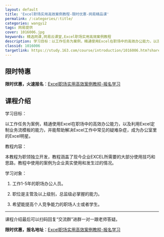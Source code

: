 ```yaml
---
layout: default
title: 'Excel职场实用高效案例教程-限时优惠-网易精品课'
permalink: /:categories/:title/
categories: wangyi2
tags: 网易提供
cover: 1016006.jpg
keywords: 精选网课,网易云课堂,Excel职场实用高效案例教程
description: 学习目标：以工作任务为案例，精通使用Excel在职场中的高效办公能力，以及利用Excel定制业务流模板的能力，并能帮助解
classid: 1016006
targetlink: https://study.163.com/course/introduction/1016006.htm?share=1&shareId=1025206652&utm_campaign=share&utm_medium=iphoneShare&utm_source=&utm_u=1025206652
---
```


## 限时特惠

**限时优惠，火速报名**：[Excel职场实用高效案例教程-报名学习](https://study.163.com/course/introduction/1016006.htm?share=1&shareId=1025206652&utm_campaign=share&utm_medium=iphoneShare&utm_source=&utm_u=1025206652)

## 课程介绍

学习目标：

以工作任务为案例，精通使用Excel在职场中的高效办公能力，以及利用Excel定制业务流模板的能力，并能帮助解决Excel工作中常见的疑难杂症，成为办公室里的Excel明星。

教程内容：

本教程为职领独立开发，教程涵盖了现今企业EXCEL所需要的大部分使用技巧和思路，教程中使用的案例为企业真实使用和发生过的情况。

学习对象：

1.	工作1-5年的职场办公人员。

2.	职位是主管及以上级别，总监级必掌握的能力。

3.	希望能提高个人竞争能力的职场人士或者学生。

---------------------------------------------

课程介绍最后可以扫码回复“交流群”进群一对一跟老师答疑。

**限时优惠，报名地址**：[Excel职场实用高效案例教程-报名学习](https://study.163.com/course/introduction/1016006.htm?share=1&shareId=1025206652&utm_campaign=share&utm_medium=iphoneShare&utm_source=&utm_u=1025206652)

